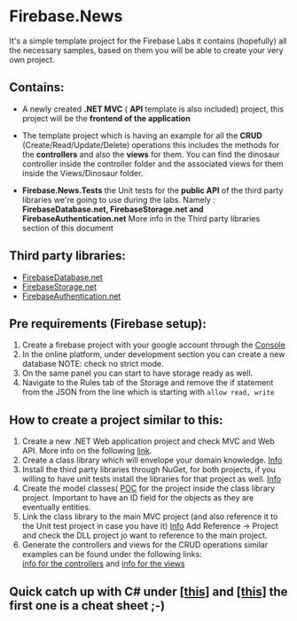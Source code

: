 # Firebase.News

It's a simple template project for the Firebase Labs it contains (hopefully) all the necessary samples,
based on them you will be able to create your very own project.
  
## Contains:
 
  - A newly created **.NET MVC** ( **API** template is also included) project, this project will be the **frontend of the application**
  - The template project which is having an example for all the **CRUD** (Create/Read/Update/Delete) operations 
  this includes the methods for the **controllers** and also the **views** for them. 
  You can find the dinosaur controller inside the controller folder and the associated views for them inside the Views/Dinosaur folder.
  
  - **Firebase.News.Tests** the Unit tests for the **public API** of the third party libraries we're going to use during the labs. 
  Namely : **FirebaseDatabase.net, FirebaseStorage.net and FirebaseAuthentication.net**
  More info in the Third party libraries section of this document
  
 
 ## Third party libraries:
 
 - [FirebaseDatabase.net](https://github.com/step-up-labs/firebase-database-dotnet) 
 - [FirebaseStorage.net](https://github.com/step-up-labs/firebase-storage-dotnet)
 - [FirebaseAuthentication.net](https://github.com/step-up-labs/firebase-authentication-dotnet)
 
## Pre requirements (Firebase setup):

1. Create a firebase project with your google account through the [Console](https://console.firebase.google.com) 
2. In the online platform, under development section you can create a new database NOTE: check no strict mode.
3. On the same panel you can start to have storage ready as well. 
4. Navigate to the Rules tab of the Storage and remove the if statement from the JSON from the line which is starting with `allow read, write`
 
## How to create a project similar to this:

1. Create a new .NET Web application project and check MVC and Web API. More info on the following [link](https://docs.microsoft.com/en-us/aspnet/mvc/overview/getting-started/introduction/getting-started).
2. Create a class library which will envelope your domain knowledge. [Info](https://msdn.microsoft.com/en-us/library/cc668164.aspx)
3. Install the third party libraries through NuGet, for both projects, if you willing to have unit tests install the libraries for that project as well. [Info](https://docs.microsoft.com/en-us/nuget/quickstart/install-and-use-a-package-in-visual-studio)
4. Create the model classes( [POC](https://stackoverflow.com/questions/250001/poco-definition) for the project inside the class library project. Important to have an ID field for the objects as they are eventually entities.
5. Link the class library to the main MVC project (and also reference it to the Unit test project in case you have it) [Info](https://msdn.microsoft.com/en-us/library/ez524kew.aspx) Add Reference -> Project and check the DLL project jo want to reference to the main project. 
6. Generate the controllers and views for the CRUD operations similar examples can be found under the following links:            
 [info for the controllers](https://www.tutlane.com/tutorial/aspnet-mvc/how-to-create-add-controller-in-asp-net-mvc-application-project) and
 [info for the views](https://msdn.microsoft.com/en-us/library/dd405231(v=vs.98).aspx)

## Quick catch up with C# under [[this]](https://learnxinyminutes.com/docs/csharp/) and [[this]](https://www.tutorialspoint.com/csharp/index.htm) the first one is a cheat sheet ;-)



